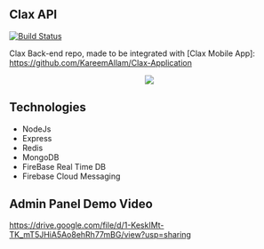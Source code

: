 ## Clax API
[![Build Status](https://dev.azure.com/Not-Activists/Clax/_apis/build/status/clax%20-%202%20-%20CI?branchName=master)](https://dev.azure.com/Not-Activists/Clax/_build/latest?definitionId=3&branchName=master)

  Clax Back-end repo, made to be integrated with [Clax Mobile App]: https://github.com/KareemAllam/Clax-Application

<p align="center">
  <img src="https://imgur.com/A9wayy6.png" />
</p>

## Technologies

* NodeJs
* Express
* Redis
* MongoDB
* FireBase Real Time DB
* Firebase Cloud Messaging


## Admin Panel Demo Video
https://drive.google.com/file/d/1-KeskIMt-TK_mT5JHiA5Ao8ehRh77mBG/view?usp=sharing
